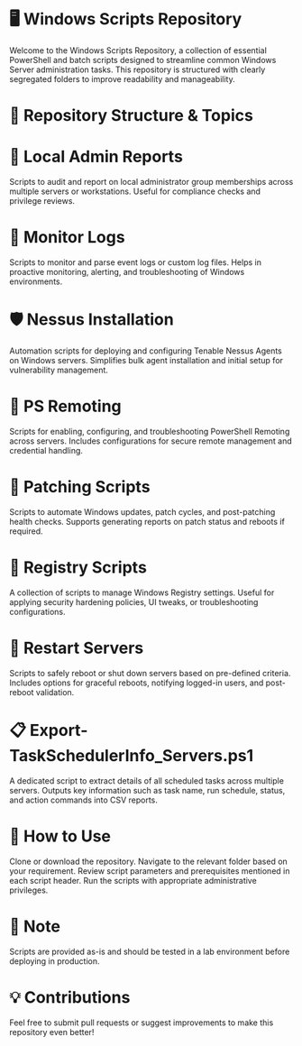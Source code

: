 # 🖥️ Windows Scripts Repository

Welcome to the Windows Scripts Repository, a collection of essential PowerShell and batch scripts designed to streamline common Windows Server administration tasks. This repository is structured with clearly segregated folders to improve readability and manageability.

# 📂 Repository Structure & Topics

# 🔑 Local Admin Reports
Scripts to audit and report on local administrator group memberships across multiple servers or workstations. Useful for compliance checks and privilege reviews.

# 📁 Monitor Logs
Scripts to monitor and parse event logs or custom log files. Helps in proactive monitoring, alerting, and troubleshooting of Windows environments.

# 🛡️ Nessus Installation
Automation scripts for deploying and configuring Tenable Nessus Agents on Windows servers. Simplifies bulk agent installation and initial setup for vulnerability management.

# 📡 PS Remoting
Scripts for enabling, configuring, and troubleshooting PowerShell Remoting across servers. Includes configurations for secure remote management and credential handling.

# 🔄 Patching Scripts
Scripts to automate Windows updates, patch cycles, and post-patching health checks. Supports generating reports on patch status and reboots if required.

# 📝 Registry Scripts
A collection of scripts to manage Windows Registry settings. Useful for applying security hardening policies, UI tweaks, or troubleshooting configurations.

# 🔁 Restart Servers
Scripts to safely reboot or shut down servers based on pre-defined criteria. Includes options for graceful reboots, notifying logged-in users, and post-reboot validation.

# 📋 Export-TaskSchedulerInfo_Servers.ps1
A dedicated script to extract details of all scheduled tasks across multiple servers. Outputs key information such as task name, run schedule, status, and action commands into CSV reports.

# 🚀 How to Use

Clone or download the repository.
Navigate to the relevant folder based on your requirement.
Review script parameters and prerequisites mentioned in each script header.
Run the scripts with appropriate administrative privileges.

# 📌 Note

Scripts are provided as-is and should be tested in a lab environment before deploying in production.

# 💡 Contributions

Feel free to submit pull requests or suggest improvements to make this repository even better!
